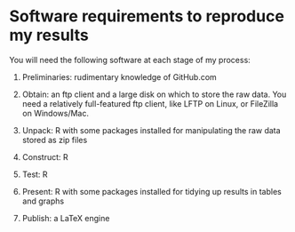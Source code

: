 # Software requirements to reproduce my results

You will need the following software at each stage of my process:

1. Preliminaries: rudimentary knowledge of GitHub.com

2. Obtain: an ftp client and a large disk on which to store the raw data. You need a relatively full-featured ftp client, like LFTP on Linux, or FileZilla on Windows/Mac.

3. Unpack: R with some packages installed for manipulating the raw data stored as zip files

4. Construct: R

5. Test: R

6. Present: R with some packages installed for tidying up results in tables and graphs

7. Publish: a LaTeX engine
